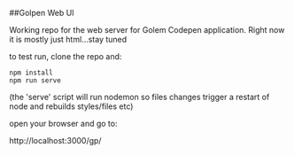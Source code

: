 ##Golpen Web UI

Working repo for the web server for Golem Codepen application. Right now it is mostly just html...stay tuned

to test run, clone the repo and:

```
npm install
npm run serve
```
(the 'serve' script will run nodemon so files changes trigger a restart of node and rebuilds styles/files etc)

open your browser and go to:

http://localhost:3000/gp/